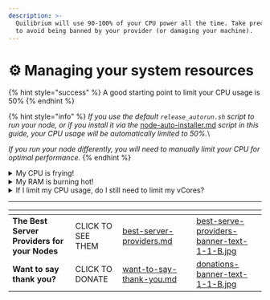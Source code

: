 ```yaml
---
description: >-
  Quilibrium will use 90-100% of your CPU power all the time. Take precautions
  to avoid being banned by your provider (or damaging your machine).
---
```


# ⚙️ Managing your system resources

{% hint style="success" %}
A good starting point to limit your CPU usage is 50%
{% endhint %}

{% hint style="info" %}
_If you use the default `release_autorun.sh` script to run your node, or if you install it via the_ [node-auto-installer.md](../../node-auto-installer.md "mention") _script in this guide, your CPU usage will be automatically limited to 50%._\


_If you run your node differently, you will need to manually limit your CPU for optimal performance._
{% endhint %}

<details>

<summary>My CPU is frying!</summary>

Limit your overall CPU usage: [limiting-your-cpu-usage.md](limiting-your-cpu-usage.md "mention") (recommended)

Diminish the number of vCores used by your node: [limiting-your-vcores-usage.md](limiting-your-vcores-usage.md "mention")

***

_In this case, there is a theory that limiting CPU usage is better than reducing the number of active cores. The former approach allows all vCores to operate at a reduced capacity, enabling them to 'breathe,' while the latter essentially deactivates some cores while maintaining full power usage for the remaining ones._

</details>

<details>

<summary>My RAM is burning hot!</summary>

Diminish the number of vCores used by your node (easier): [limiting-your-vcores-usage.md](limiting-your-vcores-usage.md "mention")

Diminish the RAM assigned to each vCore (more complex): [limiting-the-ram-assigned-to-each-vcore.md](limiting-the-ram-assigned-to-each-vcore.md "mention")

</details>

<details>

<summary>If I limit my CPU usage, do I still need to limit my vCores?</summary>

That depends. Each vCore is assigned 2 GB of RAM. So the ratio between your vCores and your total RAM needs to be least 1/2.\
Even if you limit your overall CPU usage, this ratio needs to stay the same, or you will go OOM (Out of Memory).

The only case in which you may not need to limit your vCores number, is if you assign less RAM to each vCore by [limiting-the-ram-assigned-to-each-vcore.md](limiting-the-ram-assigned-to-each-vcore.md "mention") (This, though, it's not the best for your node performance).

</details>

***

<table data-card-size="large" data-column-title-hidden data-view="cards" data-full-width="false"><thead><tr><th></th><th></th><th data-hidden data-card-target data-type="content-ref"></th><th data-hidden></th><th data-hidden data-card-cover data-type="files"></th></tr></thead><tbody><tr><td><strong>The Best Server Providers for your Nodes</strong></td><td>CLICK TO SEE THEM</td><td><a href="../../best-server-providers.md">best-server-providers.md</a></td><td></td><td><a href="../../.gitbook/assets/best-serve-providers-banner-text-1-1-B.jpg">best-serve-providers-banner-text-1-1-B.jpg</a></td></tr><tr><td><strong>Want to say thank you?</strong></td><td>CLICK TO DONATE</td><td><a href="../../want-to-say-thank-you.md">want-to-say-thank-you.md</a></td><td></td><td><a href="../../.gitbook/assets/donations-banner-text-1-1-B.jpg">donations-banner-text-1-1-B.jpg</a></td></tr></tbody></table>
